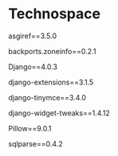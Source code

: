 # Technospace
asgiref==3.5.0

backports.zoneinfo==0.2.1

Django==4.0.3

django-extensions==3.1.5

django-tinymce==3.4.0

django-widget-tweaks==1.4.12

Pillow==9.0.1

sqlparse==0.4.2

